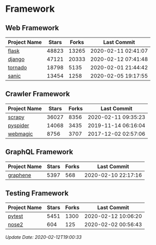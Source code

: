 # Framework

## Web Framework

| Project Name | Stars | Forks | Last Commit |
| ------------ | ----- | ----- | ----------- |
| [flask](https://github.com/pallets/flask) | 48823 | 13265 | 2020-02-11 02:41:07 |
| [django](https://github.com/django/django) | 47121 | 20333 | 2020-02-12 07:41:48 |
| [tornado](https://github.com/tornadoweb/tornado) | 18798 | 5135 | 2020-02-01 21:44:42 |
| [sanic](https://github.com/huge-success/sanic) | 13454 | 1258 | 2020-02-05 19:17:55 |

## Crawler Framework

| Project Name | Stars | Forks | Last Commit |
| ------------ | ----- | ----- | ----------- |
| [scrapy](https://github.com/scrapy/scrapy) | 36027 | 8356 | 2020-02-11 09:35:23 |
| [pyspider](https://github.com/binux/pyspider) | 14068 | 3435 | 2019-11-14 06:16:04 |
| [webmagic](https://github.com/code4craft/webmagic) | 8756 | 3707 | 2017-12-02 02:57:06 |

## GraphQL Framework

| Project Name | Stars | Forks | Last Commit |
| ------------ | ----- | ----- | ----------- |
| [graphene](https://github.com/graphql-python/graphene) | 5397 | 568 | 2020-02-10 22:17:16 |

## Testing Framework

| Project Name | Stars | Forks | Last Commit |
| ------------ | ----- | ----- | ----------- |
| [pytest](https://github.com/pytest-dev/pytest) | 5451 | 1300 | 2020-02-12 10:06:20 |
| [nose2](https://github.com/nose-devs/nose2) | 604 | 125 | 2020-02-02 00:56:43 |

*Update Date: 2020-02-12T19:00:33*